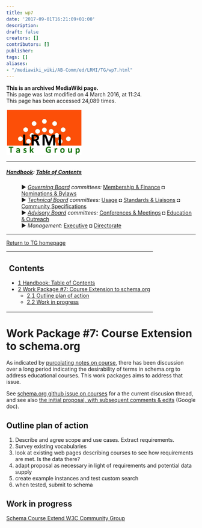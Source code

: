 ```yaml
---
title: wp7
date: '2017-09-01T16:21:09+01:00'
description: 
draft: false
creators: []
contributors: []
publisher: 
tags: []
aliases:
- "/mediawiki_wiki/AB-Comm/ed/LRMI/TG/wp7.html"
---
```


 **This is an archived MediaWiki page.**  
This page was last modified on 4 March 2016, at 11:24.  
This page has been accessed 24,089 times.

[<img alt="DCMI/LRMI Tas Group" src="/mediawiki_wiki/images/DC-LRMI_TG.png" width="200" height="121">](/mediawiki_wiki/images/DC-LRMI_TG.png)

* * *

##### [Handbook](/mediawiki_wiki/DCMI_Handbook "DCMI Handbook"): [Table of Contents](/mediawiki_wiki/DCMI_Handbook/) 
<dl>
<dd> ► <i><a href="/mediawiki_wiki/DCMI_Governing_Board.md" title="DCMI Governing Board">Governing Board</a> committees:</i> <a href="/mediawiki_wiki/DCMI_Governing_Board/finance.md" title="DCMI Governing Board/finance">Membership &amp; Finance</a> ◘ <a href="/mediawiki_wiki/DCMI_Governing_Board/nominations.md" title="DCMI Governing Board/nominations">Nominations &amp; Bylaws</a> 
</dd>
<dd> ► <i><a href="/mediawiki_wiki/DCMI_Technical_Board.md" title="DCMI Technical Board">Technical Board</a> committees:</i> <a href="/mediawiki_wiki/DCMI_Technical_Board/usage.md" title="DCMI Technical Board/usage">Usage</a> ◘ <a href="/mediawiki_wiki/DCMI_Technical_Board/standards.md" title="DCMI Technical Board/standards">Standards &amp; Liaisons</a> ◘ <a href="/mediawiki_wiki/DCMI_Technical_Board/specifications.md" title="DCMI Technical Board/specifications">Community Specifications</a>
</dd>
<dd> ► <i><a href="/mediawiki_wiki/DCMI_Advisory_Board.md" title="DCMI Advisory Board">Advisory Board</a> committees:</i> <a href="/mediawiki_wiki/DCMI_Advisory_Board/meetings.md" title="DCMI Advisory Board/meetings">Conferences &amp; Meetings</a> ◘ <a href="/mediawiki_wiki/DCMI_Advisory_Board/documentation.md" title="DCMI Advisory Board/documentation">Education &amp; Outreach</a>
</dd>
<dd> ► <i>Management:</i> <a href="/mediawiki_wiki/Exec_Committee.md" title="Exec Committee">Executive</a> ◘ <a href="/mediawiki_wiki/Exec_Committee/directorate.md" title="Exec Committee/directorate">Directorate</a>
</dd>
</dl>

* * *

[Return to TG homepage](/mediawiki_wiki/AB-Comm/ed/LRMI/TG)

<table id="toc" class="toc">
  <tr>
    <td>
      <div id="toctitle">
        <h2>Contents</h2>
      </div>
      <ul>
        <li class="toclevel-1"><a href="#Handbook:_Table_of_Contents"><span class="tocnumber">1</span> <span class="toctext">Handbook: Table of Contents</span></a></li>
        <li class="toclevel-1 tocsection-1">
          <a href="#Work_Package_.237:_Course_Extension_to_schema.org"><span class="tocnumber">2</span> <span class="toctext">Work Package #7: Course Extension to schema.org</span></a>
          <ul>
            <li class="toclevel-2 tocsection-2"><a href="#Outline_plan_of_action"><span class="tocnumber">2.1</span> <span class="toctext">Outline plan of action</span></a></li>
            <li class="toclevel-2 tocsection-3"><a href="#Work_in_progress"><span class="tocnumber">2.2</span> <span class="toctext">Work in progress</span></a></li>
          </ul>
        </li>
      </ul>
    </td>
  </tr>
</table>


# Work Package #7: Course Extension to schema.org 

As indicated by [purcolating notes on course](/mediawiki_wiki/AB-Comm/ed/LRMI/TG/courses), there has been discussion over a long period indicating the desirability of terms in schema.org to address educational courses. This work packages aims to address that issue.

See [schema.org github issue on courses](https://github.com/schemaorg/schemaorg/issues/195) for a the current discusion thread, and see also [the initial proposal, with subsequent comments & edits](https://docs.google.com/document/d/12YWjLzZC8FiTiOwSAETRIEozeqZdn6O8a4fgqK4t5Ss/edit#heading=h.rfn4nr6j1toq) (Google doc).

## Outline plan of action

1. Describe and agree scope and use cases. Extract requirements.
2. Survey existing vocabularies
3. look at existing web pages describing courses to see how requirements are met. Is the data there?
4. adapt proposal as necessary in light of requirements and potential data supply
5. create example instances and test custom search
6. when tested, submit to schema

## Work in progress

[Schema Course Extend W3C Community Group](http://w3.org/community/schema-course-extend)

